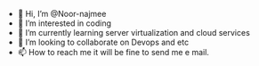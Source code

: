 - 👋 Hi, I’m @Noor-najmee
- 👀 I’m interested in coding
- 🌱 I’m currently learning server virtualization and cloud services
- 💞️ I’m looking to collaborate on Devops and etc
- 📫 How to reach me it will be fine to send me e mail.

<!---
Noor-najmee/Noor-najmee is a ✨ special ✨ repository because its `README.md` (this file) appears on your GitHub profile.
You can click the Preview link to take a look at your changes.
--->

